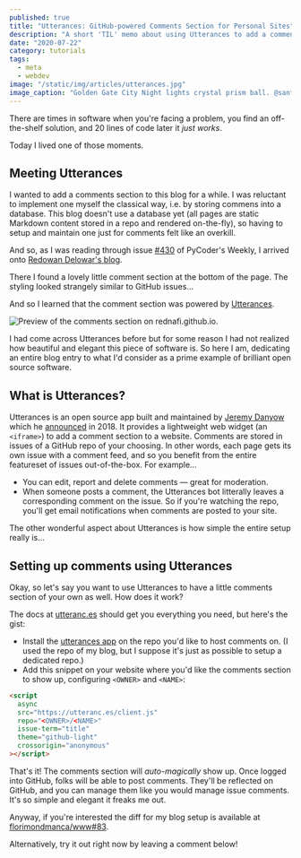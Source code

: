 ```yaml
---
published: true
title: "Utterances: GitHub-powered Comments Section for Personal Sites"
description: "A short 'TIL' memo about using Utterances to add a comments section to your website, powered by GitHub issues."
date: "2020-07-22"
category: tutorials
tags:
  - meta
  - webdev
image: "/static/img/articles/utterances.jpg"
image_caption: "Golden Gate City Night lights crystal prism ball. @sanfrancisco, unsplash.com."
---
```


There are times in software when you're facing a problem, you find an off-the-shelf solution, and 20 lines of code later it _just works_.

Today I lived one of those moments.

## Meeting Utterances

I wanted to add a comments section to this blog for a while. I was reluctant to implement one myself the classical way, i.e. by storing commens into a database. This blog doesn't use a database yet (all pages are static Markdown content stored in a repo and rendered on-the-fly), so having to setup and maintain one just for comments felt like an overkill.

And so, as I was reading through issue [#430](https://pycoders.com/issues/430) of PyCoder's Weekly, I arrived onto [Redowan Delowar's blog](https://rednafi.github.io/digressions/python/2020/07/03/python-mixins.html).

There I found a lovely little comment section at the bottom of the page. The styling looked strangely similar to GitHub issues...

And so I learned that the comment section was powered by [Utterances](https://utteranc.es/).

![Preview of the comments section on `rednafi.github.io`.](/static/img/articles/utterances-rednafi.jpg)

I had come across Utterances before but for some reason I had not realized how beautiful and elegant this piece of software is. So here I am, dedicating an entire blog entry to what I'd consider as a prime example of brilliant open source software.

## What is Utterances?

Utterances is an open source app built and maintained by [Jeremy Danyow](https://github.com/jdanyow) which he [announced](https://danyow.net/using-github-issues-for-blog-comments/) in 2018. It provides a lightweight web widget (an `<iframe>`) to add a comment section to a website. Comments are stored in issues of a GitHub repo of your choosing. In other words, each page gets its own issue with a comment feed, and so you benefit from the entire featureset of issues out-of-the-box. For example...

- You can edit, report and delete comments — great for moderation.
- When someone posts a comment, the Utterances bot litterally leaves a corresponding comment on the issue. So if you're watching the repo, you'll get email notifications when comments are posted to your site.

The other wonderful aspect about Utterances is how simple the entire setup really is...

## Setting up comments using Utterances

Okay, so let's say you want to use Utterances to have a little comments section of your own as well. How does it work?

The docs at [utteranc.es](https://utteranc.es) should get you everything you need, but here's the gist:

- Install the [utterances app](https://github.com/apps/utterances) on the repo you'd like to host comments on. (I used the repo of my blog, but I suppose it's just as possible to setup a dedicated repo.)
- Add this snippet on your website where you'd like the comments section to show up, configuring `<OWNER>` and `<NAME>`:

```html
<script
  async
  src="https://utteranc.es/client.js"
  repo="<OWNER>/<NAME>"
  issue-term="title"
  theme="github-light"
  crossorigin="anonymous"
></script>
```

That's it! The comments section will _auto-magically_ show up. Once logged into GitHub, folks will be able to post comments. They'll be reflected on GitHub, and you can manage them like you would manage issue comments. It's so simple and elegant it freaks me out.

Anyway, if you're interested the diff for my blog setup is available at [florimondmanca/www#83](https://github.com/florimondmanca/www/pull/83).

Alternatively, try it out right now by leaving a comment below!

